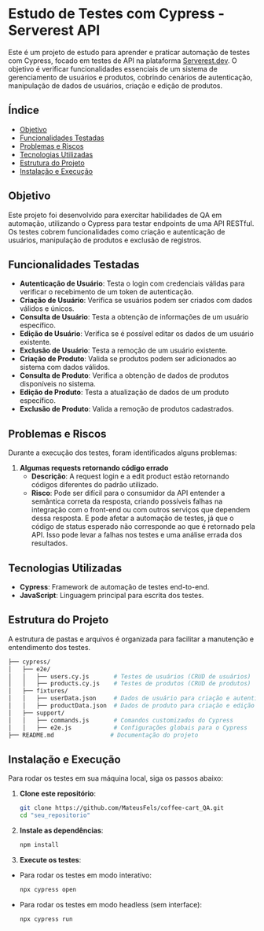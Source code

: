 # Estudo de Testes com Cypress - Serverest API

Este é um projeto de estudo para aprender e praticar automação de testes com Cypress, focado em testes de API na plataforma [Serverest.dev](https://serverest.dev). O objetivo é verificar funcionalidades essenciais de um sistema de gerenciamento de usuários e produtos, cobrindo cenários de autenticação, manipulação de dados de usuários, criação e edição de produtos.

## Índice

- [Objetivo](#objetivo)
- [Funcionalidades Testadas](#funcionalidades-testadas)
- [Problemas e Riscos](#problemas-e-riscos)
- [Tecnologias Utilizadas](#tecnologias-utilizadas)
- [Estrutura do Projeto](#estrutura-do-projeto)
- [Instalação e Execução](#instalação-e-execução)

## Objetivo

Este projeto foi desenvolvido para exercitar habilidades de QA em automação, utilizando o Cypress para testar endpoints de uma API RESTful. Os testes cobrem funcionalidades como criação e autenticação de usuários, manipulação de produtos e exclusão de registros.

## Funcionalidades Testadas

- **Autenticação de Usuário**: Testa o login com credenciais válidas para verificar o recebimento de um token de autenticação.
- **Criação de Usuário**: Verifica se usuários podem ser criados com dados válidos e únicos.
- **Consulta de Usuário**: Testa a obtenção de informações de um usuário específico.
- **Edição de Usuário**: Verifica se é possível editar os dados de um usuário existente.
- **Exclusão de Usuário**: Testa a remoção de um usuário existente.
- **Criação de Produto**: Valida se produtos podem ser adicionados ao sistema com dados válidos.
- **Consulta de Produto**: Verifica a obtenção de dados de produtos disponíveis no sistema.
- **Edição de Produto**: Testa a atualização de dados de um produto específico.
- **Exclusão de Produto**: Valida a remoção de produtos cadastrados.

## Problemas e Riscos

Durante a execução dos testes, foram identificados alguns problemas:

1. **Algumas requests retornando código errado**
   - **Descrição**: A request login e a edit product estão retornando códigos diferentes do padrão utilizado.
   - **Risco**: Pode ser difícil para o consumidor da API entender a semântica correta da resposta, criando possíveis falhas na integração com o front-end ou com outros serviços que dependem dessa resposta. E pode afetar a automação de testes, já que o código de status esperado não corresponde ao que é retornado pela API. Isso pode levar a falhas nos testes e uma análise errada dos resultados.

## Tecnologias Utilizadas

- **Cypress**: Framework de automação de testes end-to-end.
- **JavaScript**: Linguagem principal para escrita dos testes.

## Estrutura do Projeto

A estrutura de pastas e arquivos é organizada para facilitar a manutenção e entendimento dos testes.

   ```bash
   ├── cypress/
   │   ├── e2e/
   │   │   ├── users.cy.js       # Testes de usuários (CRUD de usuários)
   │   │   ├── products.cy.js    # Testes de produtos (CRUD de produtos)
   │   ├── fixtures/
   │   │   ├── userData.json     # Dados de usuário para criação e autenticação
   │   │   ├── productData.json  # Dados de produto para criação e edição
   │   ├── support/
   │   │   ├── commands.js       # Comandos customizados do Cypress
   │   │   ├── e2e.js            # Configurações globais para o Cypress
   ├── README.md                # Documentação do projeto
   ```
## Instalação e Execução

Para rodar os testes em sua máquina local, siga os passos abaixo:

1. **Clone este repositório**:

   ```bash
   git clone https://github.com/MateusFels/coffee-cart_QA.git
   cd "seu_repositorio"

2. **Instale as dependências**:

   ```bash
   npm install

3. **Execute os testes**:

 - Para rodar os testes em modo interativo:

   ```bash
   npx cypress open

 - Para rodar os testes em modo headless (sem interface):

   ```bash
   npx cypress run
